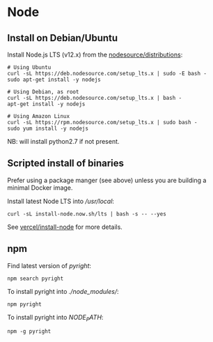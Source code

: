 # Node

## Install on Debian/Ubuntu

Install Node.js LTS (v12.x) from the [nodesource/distributions](https://github.com/nodesource/distributions):

```
# Using Ubuntu
curl -sL https://deb.nodesource.com/setup_lts.x | sudo -E bash -
sudo apt-get install -y nodejs

# Using Debian, as root
curl -sL https://deb.nodesource.com/setup_lts.x | bash -
apt-get install -y nodejs

# Using Amazon Linux
curl -sL https://rpm.nodesource.com/setup_lts.x | sudo bash -
sudo yum install -y nodejs
```

NB: will install python2.7 if not present.

## Scripted install of binaries

Prefer using a package manger (see above) unless you are building a minimal Docker image.

Install latest Node LTS into _/usr/local_:

```
curl -sL install-node.now.sh/lts | bash -s -- --yes
```

See [vercel/install-node](https://github.com/vercel/install-node/blob/master/install.sh) for more details.

## npm

Find latest version of _pyright_:

```
npm search pyright
```

To install pyright into _./node_modules/_:

```
npm pyright
```

To install pyright into _$NODE_PATH$_:

```
npm -g pyright
```
